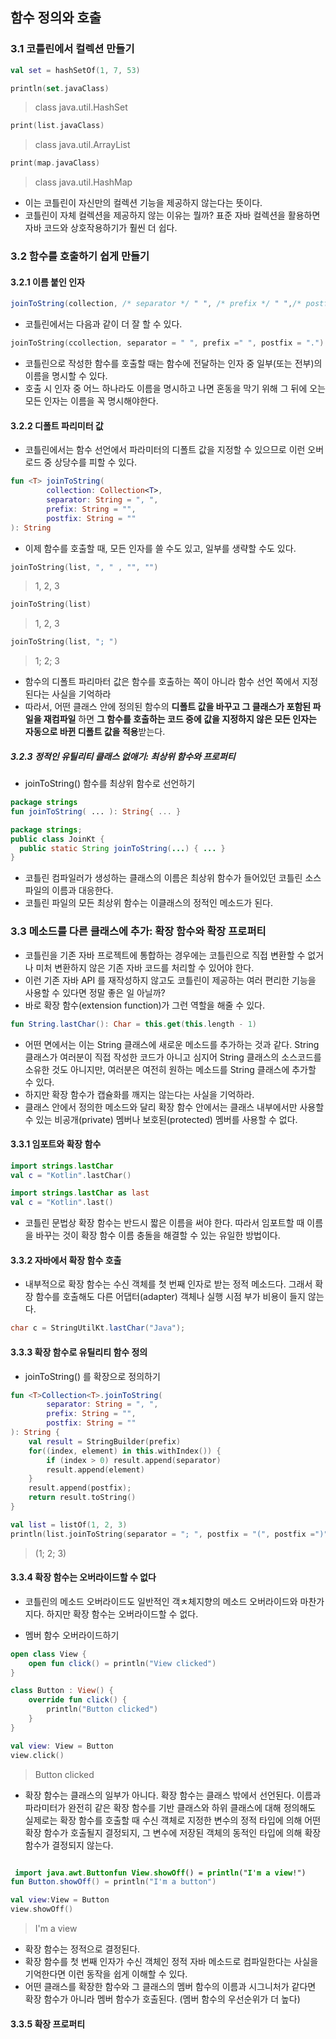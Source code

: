 ## 함수 정의와 호출

### 3.1 코틀린에서 컬렉션 만들기

```kotlin
val set = hashSetOf(1, 7, 53)
```

```kotlin
println(set.javaClass)
```
> class java.util.HashSet

```kotlin
print(list.javaClass)
```
> class java.util.ArrayList

```kotlin
print(map.javaClass)
```
> class java.util.HashMap

* 이는 코틀린이 자신만의 컬렉션 기능을 제공하지 않는다는 뜻이다.
* 코틀린이 자체 컬렉션을 제공하지 않는 이유는 뭘까? 표준 자바 컬렉션을 활용하면 자바 코드와 상호작용하기가 훨씬 더 쉽다.

### 3.2 함수를 호출하기 쉽게 만들기
#### 3.2.1 이름 붙인 인자
```java
joinToString(collection, /* separator */ " ", /* prefix */ " ",/* postfix */ ".");
```

* 코틀린에서는 다음과 같이 더 잘 할 수 있다.
```kotlin
joinToString(ccollection, separator = " ", prefix =" ", postfix = ".")
```

* 코틀린으로 작성한 함수를 호출할 때는 함수에 전달하는 인자 중 일부(또는 전부)의 이름을 명시할 수 있다.
* 호출 시 인자 중 어느 하나라도 이름을 명시하고 나면 혼동을 막기 위해 그 뒤에 오는 모든 인자는 이름을 꼭 명시해야한다.

#### 3.2.2 디폴트 파리미터 값
* 코틀린에서는 함수 선언에서 파라미터의 디폴트 값을 지정할 수 있으므로 이런 오버로드 중 상당수를 피할 수 있다.
```kotlin
fun <T> joinToString(
        collection: Collection<T>,
        separator: String = ", ",
        prefix: String = "",
        postfix: String = ""
): String
```

* 이제 함수를 호출할 때, 모든 인자를 쓸 수도 있고, 일부를 생략할 수도 있다.

```kotlin
joinToString(list, ", " , "", "")
```
> 1, 2, 3

```kotlin
joinToString(list)
```
> 1, 2, 3

```kotlin
joinToString(list, "; ")
```
> 1; 2; 3

* 함수의 디폴트 파리마터 값은 함수를 호출하는 쪽이 아니라 함수 선언 쪽에서 지정된다는 사실을 기억하라
* 따라서, 어떤 클래스 안에 정의된 함수의 **디폴트 값을 바꾸고 그 클래스가 포함된 파일을 재컴파일** 하면 
  **그 함수를 호출하는 코드 중에 값을 지정하지 않은 모든 인자는 자동으로 바뀐 디폴트 값을 적용**받는다. 

##### 3.2.3 정적인 유틸리티 클래스 없애기: 최상위 함수와 프로퍼티
* joinToString() 함수를 최상위 함수로 선언하기
```kotlin
package strings
fun joinToString( ... ): String{ ... }
```

```java
package strings;
public class JoinKt {
  public static String joinToString(...) { ... }
}
```

* 코틀린 컴파일러가 생성하는 클래스의 이름은 최상위 함수가 들어있던 코틀린 소스 파일의 이름과 대응한다.
* 코틀린 파일의 모든 최상위 함수는 이클래스의 정적인 메소드가 된다.

### 3.3 메소드를 다른 클래스에 추가: 확장 함수와 확장 프로퍼티
* 코틀린을 기존 자바 프로젝트에 통합하는 경우에는 코틀린으로 직접 변환할 수 없거나 
  미처 변환하지 않은 기존 자바 코드를 처리할 수 있어야 한다.
* 이런 기존 자바 API 를 재작성하지 않고도 코틀린이 제공하는 여러 편리한 기능을 사용할 수 있다면 정말 좋은 일 아닐까?
* 바로 확장 함수(extension function)가 그런 역할을 해줄 수 있다.

```kotlin
fun String.lastChar(): Char = this.get(this.length - 1)
```

* 어떤 면에서는 이는 String 클래스에 새로운 메소드를 추가하는 것과 같다. String 클래스가 여러분이 직접 작성한 코드가 아니고 
심지어 String 클래스의 소스코드를 소유한 것도 아니지만, 여러분은 여전히 원하는 메소드를 String 클래스에 추가할 수 있다.
* 하지만 확장 함수가 캡슐화를 깨지는 않는다는 사실을 기억하라.
* 클래스 안에서 정의한 메소드와 달리 확장 함수 안에서는 클래스 내부에서만 사용할 수 있는 비공개(private) 멤버나 
  보호된(protected) 멤버를 사용할 수 없다.
  
#### 3.3.1 임포트와 확장 함수
```kotlin
import strings.lastChar
val c = "Kotlin".lastChar()
```

```kotlin
import strings.lastChar as last
val c = "Kotlin".last()
```
* 코틀린 문법상 확장 함수는 반드시 짧은 이름을 써야 한다. 
  따라서 임포트할 때 이름을 바꾸는 것이 확장 함수 이름 충돌을 해결할 수 있는 유일한 방법이다.
  
#### 3.3.2 자바에서 확장 함수 호출
* 내부적으로 확장 함수는 수신 객체를 첫 번째 인자로 받는 정적 메소드다. 
  그래서 확장 함수를 호출해도 다른 어댑터(adapter) 객체나 실행 시점 부가 비용이 들지 않는다.
  
```java
char c = StringUtilKt.lastChar("Java");
```

#### 3.3.3 확장 함수로 유틸리티 함수 정의
* joinToString() 를 확장으로 정의하기
```kotlin
fun <T>Collection<T>.joinToString(
        separator: String = ", ",
        prefix: String = "",
        postfix: String = ""
): String {
    val result = StringBuilder(prefix)
    for((index, element) in this.withIndex()) {
        if (index > 0) result.append(separator)
        result.append(element)
    }
    result.append(postfix);
    return result.toString()
}
```
```kotlin
val list = listOf(1, 2, 3)
println(list.joinToString(separator = "; ", postfix = "(", postfix =")"))
```
> (1; 2; 3)

#### 3.3.4 확장 함수는 오버라이드할 수 없다
* 코틀린의 메소드 오버라이드도 일반적인 객ㅊ체지향의 메소드 오버라이드와 마찬가지다. 하지만 확장 함수는 오버라이드할 수 없다.

* 멤버 함수 오버라이드하기

```kotlin
open class View {
    open fun click() = println("View clicked")
}

class Button : View() {
    override fun click() {
        println("Button clicked")
    }
}
```

```kotlin
val view: View = Button
view.click()
```
> Button clicked

* 확장 함수는 클래스의 일부가 아니다. 확장 함수는 클래스 밖에서 선언된다. 
  이름과 파라미터가 완전히 같은 확장 함수를 기반 클래스와 하위 클래스에 대해 정의해도 실제로는 확장 함수를 호출할 때 수신 객체로
  지정한 변수의 정적 타입에 의해 어떤 확장 함수가 호출될지 결정되지, 그 변수에 저장된 객체의 동적인 타입에 의해 확장 함수가
  결정되지 않는다.

```kotlin

 import java.awt.Buttonfun View.showOff() = println("I'm a view!")
fun Button.showOff() = println("I'm a button")

val view:View = Button
view.showOff()
```
> I'm a view 
* 확장 함수는 정적으로 결정된다.
* 확장 함수를 첫 번째 인자가 수신 객체인 정적 자바 메소드로 컴파일한다는 사실을 기억한다면 이런 동작을 쉽게 이해할 수 있다.
* 어떤 클래스를 확장한 함수와 그 클래스의 멤버 함수의 이름과 시그니처가 같다면 확장 함수가 아니라 멤버 함수가 호출된다.
  (멤버 함수의 우선순위가 더 높다)
#### 3.3.5 확장 프로퍼티

